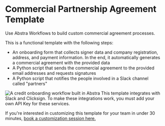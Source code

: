 # Commercial Partnership Agreement Template

Use Abstra Workflows to build custom commercial agreement processes.

This is a functional template with the following steps:

- An onboarding form that collects signer data and company registration, address, and payment information. In the end, it automatically generates a commercial agreement with the provided data
- A Python script that sends the commercial agreement to the provided email addresses and requests signatures
- A Python script that notifies the people involved in a Slack channel called "partners"

![A credit onboarding workflow built in Abstra](https://github.com/user-attachments/assets/9cbcfdf7-9308-432b-a7d2-3079d814354a)
This template integrates with Slack and Clicksign. To make these integrations work, you must add your own API Key for these services.

If you're interested in customizing this template for your team in under 30 minutes, [book a customization session here.](https://meet.abstra.app/sophia-solo?url=github-template-credit-onboarding)
